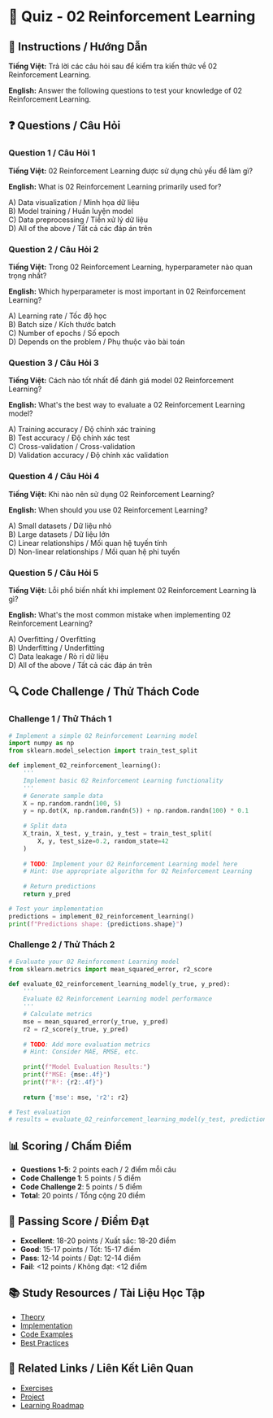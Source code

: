 # 🧠 Quiz - 02 Reinforcement Learning

## 📝 Instructions / Hướng Dẫn

**Tiếng Việt:** Trả lời các câu hỏi sau để kiểm tra kiến thức về 02 Reinforcement Learning.

**English:** Answer the following questions to test your knowledge of 02 Reinforcement Learning.

## ❓ Questions / Câu Hỏi

### Question 1 / Câu Hỏi 1
**Tiếng Việt:** 02 Reinforcement Learning được sử dụng chủ yếu để làm gì?

**English:** What is 02 Reinforcement Learning primarily used for?

A) Data visualization / Minh họa dữ liệu  
B) Model training / Huấn luyện model  
C) Data preprocessing / Tiền xử lý dữ liệu  
D) All of the above / Tất cả các đáp án trên

### Question 2 / Câu Hỏi 2
**Tiếng Việt:** Trong 02 Reinforcement Learning, hyperparameter nào quan trọng nhất?

**English:** Which hyperparameter is most important in 02 Reinforcement Learning?

A) Learning rate / Tốc độ học  
B) Batch size / Kích thước batch  
C) Number of epochs / Số epoch  
D) Depends on the problem / Phụ thuộc vào bài toán

### Question 3 / Câu Hỏi 3
**Tiếng Việt:** Cách nào tốt nhất để đánh giá model 02 Reinforcement Learning?

**English:** What's the best way to evaluate a 02 Reinforcement Learning model?

A) Training accuracy / Độ chính xác training  
B) Test accuracy / Độ chính xác test  
C) Cross-validation / Cross-validation  
D) Validation accuracy / Độ chính xác validation

### Question 4 / Câu Hỏi 4
**Tiếng Việt:** Khi nào nên sử dụng 02 Reinforcement Learning?

**English:** When should you use 02 Reinforcement Learning?

A) Small datasets / Dữ liệu nhỏ  
B) Large datasets / Dữ liệu lớn  
C) Linear relationships / Mối quan hệ tuyến tính  
D) Non-linear relationships / Mối quan hệ phi tuyến

### Question 5 / Câu Hỏi 5
**Tiếng Việt:** Lỗi phổ biến nhất khi implement 02 Reinforcement Learning là gì?

**English:** What's the most common mistake when implementing 02 Reinforcement Learning?

A) Overfitting / Overfitting  
B) Underfitting / Underfitting  
C) Data leakage / Rò rỉ dữ liệu  
D) All of the above / Tất cả các đáp án trên

## 🔍 Code Challenge / Thử Thách Code

### Challenge 1 / Thử Thách 1
```python
# Implement a simple 02 Reinforcement Learning model
import numpy as np
from sklearn.model_selection import train_test_split

def implement_02_reinforcement_learning():
    '''
    Implement basic 02 Reinforcement Learning functionality
    '''
    # Generate sample data
    X = np.random.randn(100, 5)
    y = np.dot(X, np.random.randn(5)) + np.random.randn(100) * 0.1
    
    # Split data
    X_train, X_test, y_train, y_test = train_test_split(
        X, y, test_size=0.2, random_state=42
    )
    
    # TODO: Implement your 02 Reinforcement Learning model here
    # Hint: Use appropriate algorithm for 02 Reinforcement Learning
    
    # Return predictions
    return y_pred

# Test your implementation
predictions = implement_02_reinforcement_learning()
print(f"Predictions shape: {predictions.shape}")
```

### Challenge 2 / Thử Thách 2
```python
# Evaluate your 02 Reinforcement Learning model
from sklearn.metrics import mean_squared_error, r2_score

def evaluate_02_reinforcement_learning_model(y_true, y_pred):
    '''
    Evaluate 02 Reinforcement Learning model performance
    '''
    # Calculate metrics
    mse = mean_squared_error(y_true, y_pred)
    r2 = r2_score(y_true, y_pred)
    
    # TODO: Add more evaluation metrics
    # Hint: Consider MAE, RMSE, etc.
    
    print(f"Model Evaluation Results:")
    print(f"MSE: {mse:.4f}")
    print(f"R²: {r2:.4f}")
    
    return {'mse': mse, 'r2': r2}

# Test evaluation
# results = evaluate_02_reinforcement_learning_model(y_test, predictions)
```

## 📊 Scoring / Chấm Điểm

- **Questions 1-5**: 2 points each / 2 điểm mỗi câu
- **Code Challenge 1**: 5 points / 5 điểm
- **Code Challenge 2**: 5 points / 5 điểm
- **Total**: 20 points / Tổng cộng 20 điểm

## 🎯 Passing Score / Điểm Đạt

- **Excellent**: 18-20 points / Xuất sắc: 18-20 điểm
- **Good**: 15-17 points / Tốt: 15-17 điểm  
- **Pass**: 12-14 points / Đạt: 12-14 điểm
- **Fail**: <12 points / Không đạt: <12 điểm

## 📚 Study Resources / Tài Liệu Học Tập

- [Theory](./THEORY_02_reinforcement_learning.md)
- [Implementation](./IMPLEMENTATION_02_reinforcement_learning.md)
- [Code Examples](./CODE_EXAMPLES_02_reinforcement_learning.md)
- [Best Practices](./BEST_PRACTICES_02_reinforcement_learning.md)

## 🔗 Related Links / Liên Kết Liên Quan

- [Exercises](./EXERCISES_02_reinforcement_learning.md)
- [Project](./PROJECT_02_reinforcement_learning.md)
- [Learning Roadmap](./LEARNING_ROADMAP_02_reinforcement_learning.md)
